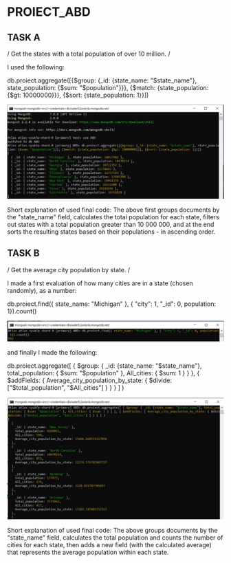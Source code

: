 # PROIECT_ABD

## TASK A
/ Get the states with a total population of over 10 million. /

I used the following:

db.proiect.aggregate([{$group: {_id: {state_name: "$state_name"}, state_population: {$sum: "$population"}}}, {$match: {state_population: {$gt: 10000000}}}, {$sort: {state_population: 1}}])

![image](https://github.com/MirceaBnd/PROIECT_ABD/blob/main/TASK%20A/Fig%20Task%20a%20ref%20pr%20MongoDB.jpg)

Short explanation of used final code:
The above first groups documents by the "state_name" field, calculates the total population for each state, filters out states with a total population greater than 10 000 000, and at the end sorts the resulting states based on their populations - in ascending order.

## TASK B
/ Get the average city population by state. /

I made a first evaluation of how many cities are in a state (chosen randomly), as a number:

db.proiect.find({ state_name: "Michigan" }, { "city": 1, "_id": 0, population: 1}).count()

![image](https://github.com/MirceaBnd/PROIECT_ABD/blob/main/TASK%20B/Fig1%20Task%20b%20ref%20state%20pr%20MongoDB.jpg)

and finally I made the following:

db.proiect.aggregate([ { $group: { _id: {state_name: "$state_name"}, total_population: { $sum: "$population" }, All_cities: { $sum: 1 } } }, { $addFields: { Average_city_population_by_state: { $divide: ["$total_population", "$All_cities"] } } } ] )

![image](https://github.com/MirceaBnd/PROIECT_ABD/blob/main/TASK%20B/Fig2%20Task%20b%20ref%20average1%20pr%20MongoDB.jpg)

Short explanation of used final code:
The above groups documents by the "state_name" field, calculates the total population and counts the number of cities for each state, then adds a new field (with the calculated average) that represents the average population within each state.


